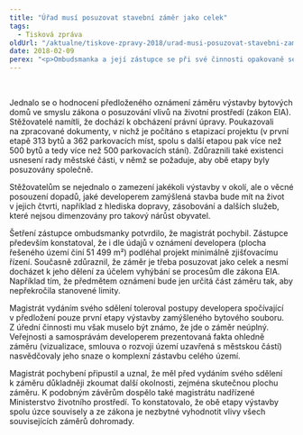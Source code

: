 ```yaml
---
title: "Úřad musí posuzovat stavební záměr jako celek"
tags:
  - Tisková zpráva
oldUrl: "/aktualne/tiskove-zpravy-2018/urad-musi-posuzovat-stavebni-zamer-jako-celek"
date: 2018-02-09
perex: "<p>Ombudsmanka a její zástupce se při své činnosti opakovaně setkávají se snahou obcházet zákonné požadavky na posuzování vlivu stavebních záměrů na životní prostředí. Obvyklou metodou obcházení zákonných požadavků je schvalování stavebních záměrů po jednotlivých částech. S takovým případem se na ombudsmanku obrátili stěžovatelé, v jejichž blízkosti vyrůstá bytový komplex. Stěžovatelé napadli sdělení příslušného magistrátu, že se jedná o podlimitní záměr a proto nepodléhá zjišťovacímu řízení. Šetření jejich podezření potvrdilo. </p>"
---
```


<!-- imported from the old website -->

<br /><p>Jednalo se o hodnocení předloženého oznámení záměru výstavby bytových domů ve smyslu zákona o posuzování vlivů na životní prostředí (zákon EIA). Stěžovatelé namítli, že dochází k obcházení právní úpravy. Poukazovali na zpracované dokumenty, v nichž je počítáno s etapizací projektu (v první etapě 313 bytů a 362 parkovacích míst, spolu s další etapou pak více než 500 bytů a tedy více než 500 parkovacích stání). Zdůraznili také existenci usnesení rady městské části, v němž se požaduje, aby obě etapy byly posuzovány společně. </p> <p>Stěžovatelům se nejednalo o zamezení jakékoli výstavby v okolí, ale o věcné posouzení dopadů, jaké developerem zamýšlená stavba bude mít na život v jejich čtvrti, například z hlediska dopravy, zásobování a dalších služeb, které nejsou dimenzovány pro takový nárůst obyvatel. </p> <p>Šetření zástupce ombudsmanky potvrdilo, že magistrát pochybil. Zástupce především konstatoval, že i dle údajů v oznámení developera (plocha řešeného území činí 51 499 m²) podléhal projekt minimálně zjišťovacímu řízení. Současně zdůraznil, že záměr je třeba posuzovat jako celek a nesmí docházet k jeho dělení za účelem vyhýbání se procesům dle zákona EIA. Například tím, že předmětem oznámení bude jen určitá část záměru tak, aby nepřekročila stanovené limity.</p> <p>Magistrát vydáním svého sdělení toleroval postupy developera spočívající v předložení pouze první etapy výstavby zamýšleného bytového souboru. Z úřední činnosti mu však muselo být známo, že jde o záměr neúplný. Veřejnosti a samosprávám developerem prezentovaná fakta ohledně záměru (vizualizace, smlouva o rozvoji území uzavřená s městskou částí) nasvědčovaly jeho snaze o komplexní zástavbu celého území.</p> <p>Magistrát pochybení připustil a uznal, že měl před vydáním svého sdělení k záměru důkladněji zkoumat další okolnosti, zejména skutečnou plochu záměru. K podobným závěrům dospělo také magistrátu nadřízené Ministerstvo životního prostředí. To konstatovalo, že obě etapy výstavby spolu úzce souvisely a ze zákona je nezbytné vyhodnotit vlivy všech souvisejících záměrů dohromady.</p>
